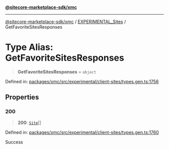 [**@sitecore-marketplace-sdk/xmc**](../../../../README.md)

***

[@sitecore-marketplace-sdk/xmc](../../../../README.md) / [EXPERIMENTAL\_Sites](../README.md) / GetFavoriteSitesResponses

# Type Alias: GetFavoriteSitesResponses

> **GetFavoriteSitesResponses** = `object`

Defined in: [packages/xmc/src/experimental/client-sites/types.gen.ts:1756](https://github.com/Sitecore/marketplace-sdk/blob/main/packages/xmc/src/experimental/client-sites/types.gen.ts#L1756)

## Properties

### 200

> **200**: [`Site`](Site.md)[]

Defined in: [packages/xmc/src/experimental/client-sites/types.gen.ts:1760](https://github.com/Sitecore/marketplace-sdk/blob/main/packages/xmc/src/experimental/client-sites/types.gen.ts#L1760)

Success
